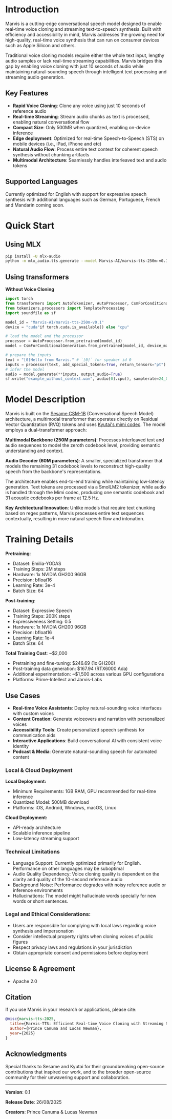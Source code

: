 
# Introduction

Marvis is a cutting-edge conversational speech model designed to enable real-time voice cloning and streaming text-to-speech synthesis. Built with efficiency and accessibility in mind, Marvis addresses the growing need for high-quality, real-time voice synthesis that can run on consumer devices such as Apple Silicon and others.

Traditional voice cloning models require either the whole text input, lengthy audio samples or lack real-time streaming capabilities. Marvis bridges this gap by enabling voice cloning with just 10 seconds of audio while maintaining natural-sounding speech through intelligent text processing and streaming audio generation.

## Key Features

- **Rapid Voice Cloning**: Clone any voice using just 10 seconds of reference audio
- **Real-time Streaming**: Stream audio chunks as text is processed, enabling natural conversational flow
- **Compact Size**: Only 500MB when quantized, enabling on-device inference
- **Edge deployment**: Optimized for real-time Speech-to-Speech (STS) on mobile devices (i.e., iPad, iPhone and etc)
- **Natural Audio Flow**: Process entire text context for coherent speech synthesis without chunking artifacts
- **Multimodal Architecture**: Seamlessly handles interleaved text and audio tokens

## Supported Languages

Currently optimized for English with support for expressive speech synthesis with additional languages such as German, Portuguese, French and Mandarin coming soon.

# Quick Start

## Using MLX

```bash
pip install -U mlx-audio
python -m mlx_audio.tts.generate --model Marvis-AI/marvis-tts-250m-v0.1 --text "Hello, world!" --stream --play
```

## Using transformers

**Without Voice Cloning**
```python
import torch
from transformers import AutoTokenizer, AutoProcessor, CsmForConditionalGeneration
from tokenizers.processors import TemplateProcessing
import soundfile as sf

model_id = "Marvis-AI/marvis-tts-250m-v0.1"
device = "cuda"if torch.cuda.is_available() else "cpu"

# load the model and the processor
processor = AutoProcessor.from_pretrained(model_id)
model = CsmForConditionalGeneration.from_pretrained(model_id, device_map=device)

# prepare the inputs
text = "[0]Hello from Marvis." # `[0]` for speaker id 0
inputs = processor(text, add_special_tokens=True, return_tensors="pt").to(device).pop("token_type_ids")
# infer the model
audio = model.generate(**inputs, output_audio=True)
sf.write("example_without_context.wav", audio[0].cpu(), samplerate=24_000, subtype="PCM_16")

```


# Model Description

Marvis is built on the [Sesame CSM-1B](https://huggingface.co/sesame/csm-1b) (Conversational Speech Model) architecture, a multimodal transformer that operates directly on Residual Vector Quantization (RVQ) tokens and uses [Kyutai's mimi codec](https://huggingface.co/kyutai/mimi). The model employs a dual-transformer approach:

**Multimodal Backbone (250M parameters)**: Processes interleaved text and audio sequences to model the zeroth codebook level, providing semantic understanding and context.

**Audio Decoder (60M parameters)**: A smaller, specialized transformer that models the remaining 31 codebook levels to reconstruct high-quality speech from the backbone's representations.

The architecture enables end-to-end training while maintaining low-latency generation. Text tokens are processed via a SmolLM2 tokenizer, while audio is handled through the Mimi codec, producing one semantic codebook and 31 acoustic codebooks per frame at 12.5 Hz.

**Key Architectural Innovation**: Unlike models that require text chunking based on regex patterns, Marvis processes entire text sequences contextually, resulting in more natural speech flow and intonation.

# Training Details

**Pretraining**: 
- Dataset: Emilia-YODAS 
- Training Steps: 2M steps
- Hardware: 1x NVIDIA GH200 96GB
- Precision: bfloat16
- Learning Rate: 3e-4
- Batch Size: 64

**Post-training**: 
- Dataset: Expressive Speech
- Training Steps: 200K steps
- Expressiveness Setting: 0.5
- Hardware: 1x NVIDIA GH200 96GB
- Precision: bfloat16
- Learning Rate: 1e-4
- Batch Size: 64

**Total Training Cost**: ~$2,000 
- Pretraining and fine-tuning: $246.69 (1x GH200)
- Post-training data generation: $167.94 (RTX6000 Ada)
- Additional experimentation: ~$1,500 across various GPU configurations
- Platforms: Prime-Intellect and Jarvis-Labs

## Use Cases

- **Real-time Voice Assistants**: Deploy natural-sounding voice interfaces with custom voices
- **Content Creation**: Generate voiceovers and narration with personalized voices
- **Accessibility Tools**: Create personalized speech synthesis for communication aids
- **Interactive Applications**: Build conversational AI with consistent voice identity
- **Podcast & Media**: Generate natural-sounding speech for automated content

### Local & Cloud Deployment

**Local Deployment:**
- Minimum Requirements: 1GB RAM, GPU recommended for real-time inference
- Quantized Model: 500MB download
- Platforms: iOS, Android, Windows, macOS, Linux

**Cloud Deployment:**
- API-ready architecture
- Scalable inference pipeline
- Low-latency streaming support

### Technical Limitations

- Language Support: Currently optimized primarily for English. Performance on other languages may be suboptimal
- Audio Quality Dependency: Voice cloning quality is dependent on the clarity and quality of the 10-second reference audio
- Background Noise: Performance degrades with noisy reference audio or inference environments
- Hallucinations: The model might hallucinate words specially for new words or short sentences.

### Legal and Ethical Considerations:

- Users are responsible for complying with local laws regarding voice synthesis and impersonation
- Consider intellectual property rights when cloning voices of public figures
- Respect privacy laws and regulations in your jurisdiction
- Obtain appropriate consent and permissions before deployment

## License & Agreement

* Apache 2.0

## Citation

If you use Marvis in your research or applications, please cite:

```bibtex
@misc{marvis-tts-2025,
  title={Marvis-TTS: Efficient Real-time Voice Cloning with Streaming Speech Synthesis},
  author={Prince Canuma and Lucas Newman},
  year={2025}
}
```

## Acknowledgments

Special thanks to Sesame and Kyutai for their groundbreaking open-source contributions that inspired our work, and to the broader open-source community for their unwavering support and collaboration.

---

**Version**: 0.1 

**Release Date**: 26/08/2025  

**Creators**: Prince Canuma & Lucas Newman
